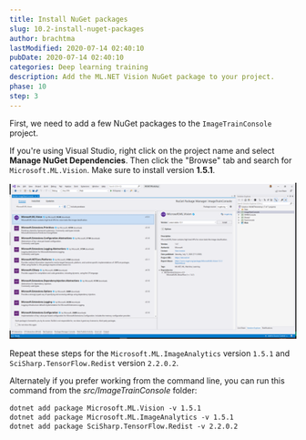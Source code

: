 ```yaml
---
title: Install NuGet packages
slug: 10.2-install-nuget-packages
author: brachtma
lastModified: 2020-07-14 02:40:10
pubDate: 2020-07-14 02:40:10
categories: Deep learning training
description: Add the ML.NET Vision NuGet package to your project.
phase: 10
step: 3
---
```


First, we need to add a few NuGet packages to the `ImageTrainConsole` project.

If you're using Visual Studio, right click on the project name and select **Manage NuGet Dependencies**. Then click the "Browse" tab and search for `Microsoft.ML.Vision`. Make sure to install version **1.5.1**.

![Install Microsoft.ML.Vision NuGet package](./media/install-dl-nuget.png)

Repeat these steps for the `Microsoft.ML.ImageAnalytics` version `1.5.1` and `SciSharp.TensorFlow.Redist` version `2.2.0.2`.

Alternately if you prefer working from the command line, you can run this command from the *src/ImageTrainConsole* folder:

```dotnetcli
dotnet add package Microsoft.ML.Vision -v 1.5.1
dotnet add package Microsoft.ML.ImageAnalytics -v 1.5.1
dotnet add package SciSharp.TensorFlow.Redist -v 2.2.0.2
```